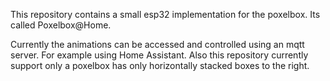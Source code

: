 This repository contains a small esp32 implementation for the poxelbox. Its called Poxelbox@Home.

Currently the animations can be accessed and controlled using an mqtt server. For example using Home Assistant. Also this repository currently support only a poxelbox has only horizontally stacked boxes to the right.